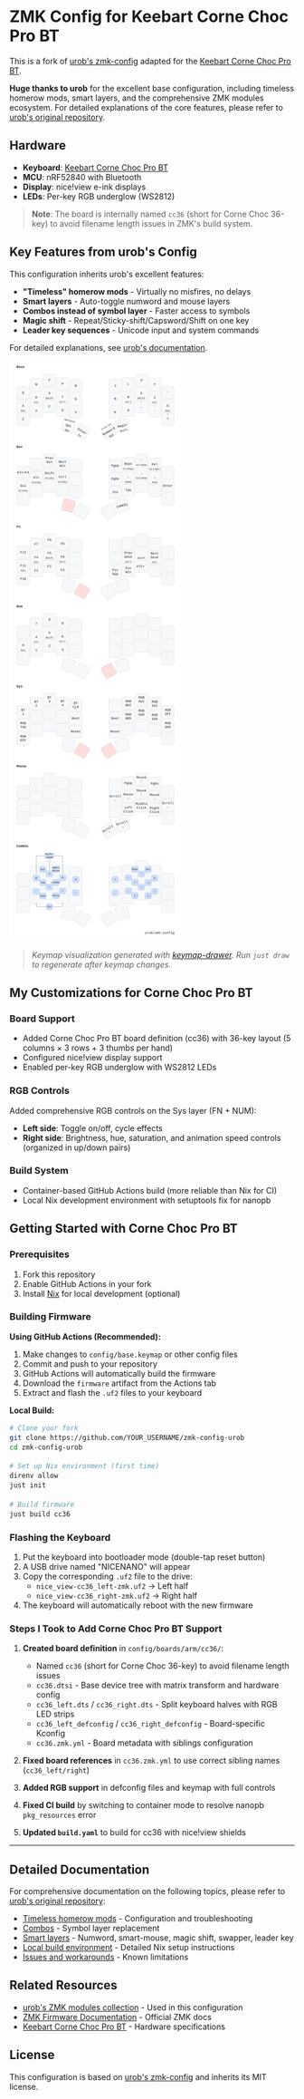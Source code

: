 # ZMK Config for Keebart Corne Choc Pro BT

This is a fork of [urob's zmk-config](https://github.com/urob/zmk-config) adapted for the [Keebart Corne Choc Pro BT](https://www.keebart.com/products/corne-wireless).

**Huge thanks to urob** for the excellent base configuration, including timeless homerow mods, smart layers, and the comprehensive ZMK modules ecosystem. For detailed explanations of the core features, please refer to [urob's original repository](https://github.com/urob/zmk-config).

## Hardware

- **Keyboard**: [Keebart Corne Choc Pro BT](https://www.keebart.com/products/corne-wireless)
- **MCU**: nRF52840 with Bluetooth
- **Display**: nice!view e-ink displays
- **LEDs**: Per-key RGB underglow (WS2812)

> **Note**: The board is internally named `cc36` (short for Corne Choc 36-key) to avoid filename length issues in ZMK's build system.

## Key Features from urob's Config

This configuration inherits urob's excellent features:
- **"Timeless" homerow mods** - Virtually no misfires, no delays
- **Smart layers** - Auto-toggle numword and mouse layers
- **Combos instead of symbol layer** - Faster access to symbols
- **Magic shift** - Repeat/Sticky-shift/Capsword/Shift on one key
- **Leader key sequences** - Unicode input and system commands

For detailed explanations, see [urob's documentation](https://github.com/urob/zmk-config#highlights).

![Keymap](draw/base.svg)

> *Keymap visualization generated with [keymap-drawer](https://github.com/caksoylar/keymap-drawer). Run `just draw` to regenerate after keymap changes.*

## My Customizations for Corne Choc Pro BT

### Board Support
- Added Corne Choc Pro BT board definition (cc36) with 36-key layout (5 columns × 3 rows + 3 thumbs per hand)
- Configured nice!view display support
- Enabled per-key RGB underglow with WS2812 LEDs

### RGB Controls
Added comprehensive RGB controls on the Sys layer (FN + NUM):
- **Left side**: Toggle on/off, cycle effects
- **Right side**: Brightness, hue, saturation, and animation speed controls (organized in up/down pairs)

### Build System
- Container-based GitHub Actions build (more reliable than Nix for CI)
- Local Nix development environment with setuptools fix for nanopb

## Getting Started with Corne Choc Pro BT

### Prerequisites
1. Fork this repository
2. Enable GitHub Actions in your fork
3. Install [Nix](https://nixos.org/download.html) for local development (optional)

### Building Firmware

**Using GitHub Actions (Recommended):**
1. Make changes to `config/base.keymap` or other config files
2. Commit and push to your repository
3. GitHub Actions will automatically build the firmware
4. Download the `firmware` artifact from the Actions tab
5. Extract and flash the `.uf2` files to your keyboard

**Local Build:**
```bash
# Clone your fork
git clone https://github.com/YOUR_USERNAME/zmk-config-urob
cd zmk-config-urob

# Set up Nix environment (first time)
direnv allow
just init

# Build firmware
just build cc36
```

### Flashing the Keyboard
1. Put the keyboard into bootloader mode (double-tap reset button)
2. A USB drive named "NICENANO" will appear
3. Copy the corresponding `.uf2` file to the drive:
   - `nice_view-cc36_left-zmk.uf2` → Left half
   - `nice_view-cc36_right-zmk.uf2` → Right half
4. The keyboard will automatically reboot with the new firmware

### Steps I Took to Add Corne Choc Pro BT Support

1. **Created board definition** in `config/boards/arm/cc36/`:
   - Named `cc36` (short for Corne Choc 36-key) to avoid filename length issues
   - `cc36.dtsi` - Base device tree with matrix transform and hardware config
   - `cc36_left.dts` / `cc36_right.dts` - Split keyboard halves with RGB LED strips
   - `cc36_left_defconfig` / `cc36_right_defconfig` - Board-specific Kconfig
   - `cc36.zmk.yml` - Board metadata with siblings configuration

2. **Fixed board references** in `cc36.zmk.yml` to use correct sibling names (`cc36_left/right`)

3. **Added RGB support** in defconfig files and keymap with full controls

4. **Fixed CI build** by switching to container mode to resolve nanopb `pkg_resources` error

5. **Updated `build.yaml`** to build for cc36 with nice!view shields

---

## Detailed Documentation

For comprehensive documentation on the following topics, please refer to [urob's original repository](https://github.com/urob/zmk-config):

- [Timeless homerow mods](https://github.com/urob/zmk-config#timeless-homerow-mods) - Configuration and troubleshooting
- [Combos](https://github.com/urob/zmk-config#using-combos-instead-of-a-symbol-layer) - Symbol layer replacement
- [Smart layers](https://github.com/urob/zmk-config#smart-layers-and-other-gimmicks) - Numword, smart-mouse, magic shift, swapper, leader key
- [Local build environment](https://github.com/urob/zmk-config#local-build-environment) - Detailed Nix setup instructions
- [Issues and workarounds](https://github.com/urob/zmk-config#issues-and-workarounds) - Known limitations

## Related Resources

- [urob's ZMK modules collection](https://github.com/search?q=topic%3Azmk-module+fork%3Atrue+owner%3Aurob+&type=repositories) - Used in this configuration
- [ZMK Firmware Documentation](https://zmk.dev/) - Official ZMK docs
- [Keebart Corne Choc Pro BT](https://www.keebart.com/products/corne-wireless) - Hardware specifications

## License

This configuration is based on [urob's zmk-config](https://github.com/urob/zmk-config) and inherits its MIT license.

